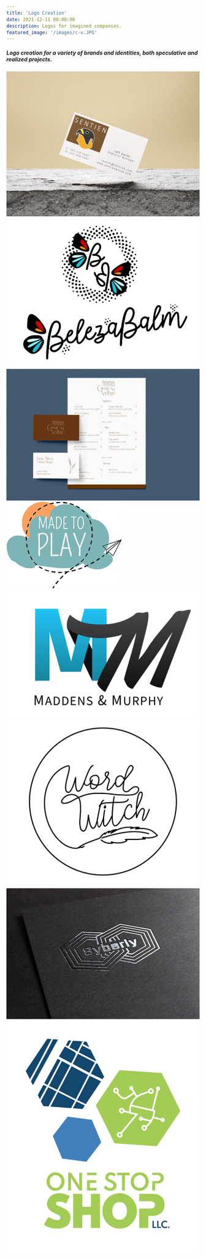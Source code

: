 ```yaml
---
title: 'Logo Creation'
date: 2021-12-11 00:00:00
description: Logos for imagined companies.
featured_image: '/images/c-v.JPG'
---
```



##### Logo creation for a variety of brands and identities, both speculative and realized projects.


<div class="gallery" data-columns="3">
	<img src="/images/sentien.JPG">
	<img src="/images/beleza_balm-04.jpg">
	<img src="/images/c-v.JPG">
        <img src="/images/made-to-play.png"> 
	<img src="/images/m-m.jpg">
	<img src="/images/word-witch.JPG">
	<img src="/images/syberly_silver_stamped.jpg">
	<img src="/images/color_whitebackground.jpg">
</div>
